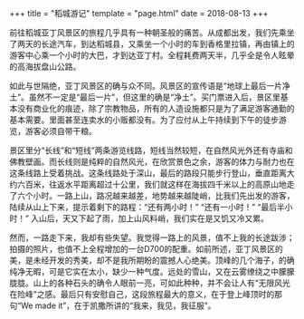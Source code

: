 +++
title = "稻城游记"
template = "page.html" 
date = 2018-08-13
+++

前往稻城亚丁风景区的旅程几乎具有一种朝圣般的痛苦。从成都出发，我们先乘坐了两天的长途汽车，到达稻城县，又乘坐一个小时的车到香格里拉镇，再由镇上的游客中心乘一个小时的大巴，才到达亚丁村。全程耗费两天半，几乎全是令人眩晕的高海拔盘山公路。

如此与世隔绝，亚丁风景区的确与众不同。风景区的宣传语是“地球上最后一片净土”。虽然不一定是“最后一片”，但这里的确是“净土”。买门票进入后，景区里基本没有商业化的痕迹，除了宗教物品，所有的人造设施都只是为了满足游客通勤的基本需要。里面甚至连卖水的小贩都没有。为了应付从上午持续到下午的徒步游览，游客必须自带干粮。

景区里分“长线”和“短线”两条游览线路，短线当然较短，在自然风光外还有寺庙和佛教壁画。而长线则是纯粹的自然风光，在欣赏景色之余，游客的体力与耐力也在这条线路上受着挑战。这条线路处于深山，最后的路段只能步行登山，垂直距离大约六百米，往返水平距离超过十公里，我们就这样在海拔四千米以上的高原山地走了六个小时。一路上山，路况越来越差，地势越来越陡峭，比我们先出发的游客，陆续从山上下来，提示着剩下的路程：“还有两小时！” “还有一小时！” “最后半小时！” 入山后，天又下起了雨，加上山风料峭，我们实在是又饥又冷又累。

然而，一路走下来，我却有些失望。我觉得一路上的风景，值不上我的长途跋涉；拍摄的照片，也值不上全程增加的一台D700的配重。如前所述，亚丁风景区的美，是未经开发的秀美，却不是我所期盼的震撼人心绝美。顶峰的几个海子，的确纯净无暇，可是它实在太小，缺少一种气度。远处的雪山，又在云雾缭绕之中朦朦胧胧。山上的各种石头的确令人眼前一亮，可如此种种，并不会让人有“无限风光在险峰”之感。最后只有安慰自己，这段旅程最大的意义，在于登上峰顶时的那句“We made it”，在于凯撒所讲的“我来，我见，我征服”。

